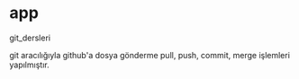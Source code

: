 # app
git_dersleri


git aracılığıyla github'a dosya gönderme pull, push, commit, merge işlemleri yapılmıştır.
